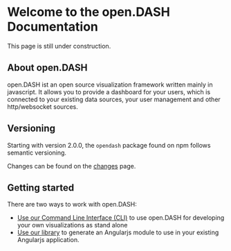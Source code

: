 # Welcome to the open.DASH Documentation

This page is still under construction.

## About open.DASH

open.DASH ist an open source visualization framework written mainly in javascript. It allows you to provide a dashboard for your users, which is connected to your existing data sources, your user management and other http/websocket sources.

## Versioning

Starting with version 2.0.0, the `opendash` package found on npm follows semantic versioning.

Changes can be found on the [changes](/changes.md) page.

## Getting started

There are two ways to work with open.DASH:
 - [Use our Command Line Interface (CLI)](/guides/using-the-cli.md) to use open.DASH for developing your own visualizations as stand alone
 - [Use our library](/guides/using-the-api.md) to generate an Angularjs module to use in your existing Angularjs application.
 


